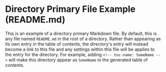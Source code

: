 # Directory Primary File Example (README.md)

This is an example of a directory primary Markdown file. By default, this is any file named `README.md` in the root of a directory. Rather than appearing as its own entry in the table of contents, the directory's entry will instead become a link to this file and any settings within this file will be applies to the entry for the directory. For example, adding `<!-- toc-name: SomeName -->` will make this directory appear as `SomeName` in the generated table of contents.